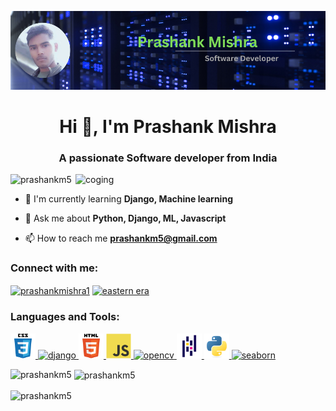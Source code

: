 ![logo](https://github.com/Prashankm5/Prashankm5/blob/main/Software%20Engineer1.png)

<h1 align="center">Hi 👋, I'm Prashank Mishra</h1>
<h3 align="center">A passionate Software developer from India</h3>

<img align="right" alt="coging" width="400" src="https://user-images.githubusercontent.com/55389276/140866485-8fb1c876-9a8f-4d6a-98dc-08c4981eaf70.gif">

<p align="left"> <img src="https://komarev.com/ghpvc/?username=prashankm5&label=Profile%20views&color=0e75b6&style=flat" alt="prashankm5" /> </p>

- 🌱 I'm currently learning **Django, Machine learning**

- 💬 Ask me about **Python, Django, ML, Javascript**

- 📫 How to reach me **prashankm5@gmail.com**

<h3 align="left">Connect with me:</h3>
<p align="left">
<a href="https://linkedin.com/in/prashankmishra1" target="blank"><img align="center" src="https://raw.githubusercontent.com/rahuldkjain/github-profile-readme-generator/master/src/images/icons/Social/linked-in-alt.svg" alt="prashankmishra1" height="30" width="40" /></a>
<a href="https://www.youtube.com/c/eastern era" target="blank"><img align="center" src="https://raw.githubusercontent.com/rahuldkjain/github-profile-readme-generator/master/src/images/icons/Social/youtube.svg" alt="eastern era" height="30" width="40" /></a>
</p>

<h3 align="left">Languages and Tools:</h3>
<p align="left"> <a href="https://www.w3schools.com/css/" target="_blank" rel="noreferrer"> <img src="https://raw.githubusercontent.com/devicons/devicon/master/icons/css3/css3-original-wordmark.svg" alt="css3" width="40" height="40"/> </a> <a href="https://www.djangoproject.com/" target="_blank" rel="noreferrer"> <img src="https://cdn.worldvectorlogo.com/logos/django.svg" alt="django" width="40" height="40"/> </a> <a href="https://www.w3.org/html/" target="_blank" rel="noreferrer"> <img src="https://raw.githubusercontent.com/devicons/devicon/master/icons/html5/html5-original-wordmark.svg" alt="html5" width="40" height="40"/> </a> <a href="https://developer.mozilla.org/en-US/docs/Web/JavaScript" target="_blank" rel="noreferrer"> <img src="https://raw.githubusercontent.com/devicons/devicon/master/icons/javascript/javascript-original.svg" alt="javascript" width="40" height="40"/> </a> <a href="https://opencv.org/" target="_blank" rel="noreferrer"> <img src="https://www.vectorlogo.zone/logos/opencv/opencv-icon.svg" alt="opencv" width="40" height="40"/> </a> <a href="https://pandas.pydata.org/" target="_blank" rel="noreferrer"> <img src="https://raw.githubusercontent.com/devicons/devicon/2ae2a900d2f041da66e950e4d48052658d850630/icons/pandas/pandas-original.svg" alt="pandas" width="40" height="40"/> </a> <a href="https://www.python.org" target="_blank" rel="noreferrer"> <img src="https://raw.githubusercontent.com/devicons/devicon/master/icons/python/python-original.svg" alt="python" width="40" height="40"/> </a> <a href="https://seaborn.pydata.org/" target="_blank" rel="noreferrer"> <img src="https://seaborn.pydata.org/_images/logo-mark-lightbg.svg" alt="seaborn" width="40" height="40"/> </a> </p>

<p><img align="left" src="https://github-readme-stats.vercel.app/api/top-langs?username=prashankm5&show_icons=true&locale=en&layout=compact" alt="prashankm5" /></p>

<p>&nbsp;<img align="center" src="https://github-readme-stats.vercel.app/api?username=prashankm5&show_icons=true&locale=en" alt="prashankm5" /></p>

<p><img align="center" src="https://github-readme-streak-stats.herokuapp.com/?user=prashankm5&" alt="prashankm5" /></p>
